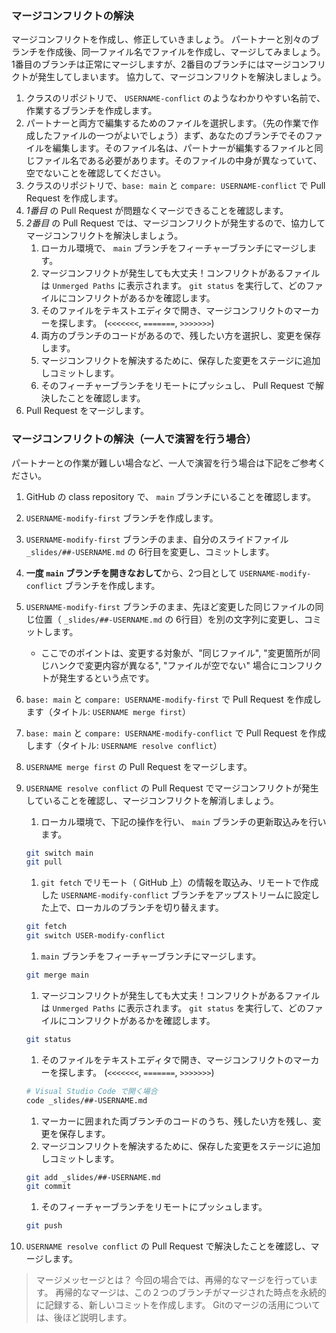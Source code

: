 ### マージコンフリクトの解決

マージコンフリクトを作成し、修正していきましょう。 パートナーと別々のブランチを作成後、同一ファイル名でファイルを作成し、マージしてみましょう。 1番目のブランチは正常にマージしますが、2番目のブランチにはマージコンフリクトが発生してしまいます。 協力して、マージコンフリクトを解決しましょう。

1. クラスのリポジトリで、 `USERNAME-conflict` のようなわかりやすい名前で、作業するブランチを作成します。
1. パートナーと両方で編集するためのファイルを選択します。（先の作業で作成したファイルの一つがよいでしょう）まず、あなたのブランチでそのファイルを編集します。そのファイル名は、パートナーが編集するファイルと同じファイル名である必要があります。そのファイルの中身が異なっていて、空でないことを確認してください。
1. クラスのリポジトリで、`base: main` と `compare: USERNAME-conflict` で Pull Request を作成します。
1. *1番目* の Pull Request が問題なくマージできることを確認します。
1. *2番目* の Pull Request では、マージコンフリクトが発生するので、協力してマージコンフリクトを解決しましょう。
    1. ローカル環境で、 `main` ブランチをフィーチャーブランチにマージします。
    1. マージコンフリクトが発生しても大丈夫！コンフリクトがあるファイルは `Unmerged Paths` に表示されます。 `git status` を実行して、どのファイルにコンフリクトがあるかを確認します。
    1. そのファイルをテキストエディタで開き、マージコンフリクトのマーカーを探します。 (`<<<<<<<`, `=======`, `>>>>>>>`)
    1. 両方のブランチのコードがあるので、残したい方を選択し、変更を保存します。
    1. マージコンフリクトを解決するために、保存した変更をステージに追加しコミットします。
    1. そのフィーチャーブランチをリモートにプッシュし、 Pull Request で解決したことを確認します。
1. Pull Request をマージします。

### マージコンフリクトの解決（一人で演習を行う場合）

パートナーとの作業が難しい場合など、一人で演習を行う場合は下記をご参考ください。

1. GitHub の class repository で、 `main` ブランチにいることを確認します。
1. `USERNAME-modify-first` ブランチを作成します。
1. `USERNAME-modify-first` ブランチのまま、自分のスライドファイル `_slides/##-USERNAME.md` の 6行目を変更し、コミットします。
1. **一度 `main` ブランチを開きなおして**から、2つ目として `USERNAME-modify-conflict` ブランチを作成します。
1. `USERNAME-modify-first` ブランチのまま、先ほど変更した同じファイルの同じ位置（ `_slides/##-USERNAME.md` の 6行目）を別の文字列に変更し、コミットします。
   - ここでのポイントは、変更する対象が、"同じファイル", "変更箇所が同じハンクで変更内容が異なる", "ファイルが空でない" 場合にコンフリクトが発生するという点です。
1. `base: main` と `compare: USERNAME-modify-first` で Pull Request を作成します（タイトル: `USERNAME merge first`）
1. `base: main` と `compare: USERNAME-modify-conflict` で Pull Request を作成します（タイトル: `USERNAME resolve conflict`）
1. `USERNAME merge first` の Pull Request をマージします。
1. `USERNAME resolve conflict` の Pull Request でマージコンフリクトが発生していることを確認し、マージコンフリクトを解消しましょう。
   1. ローカル環境で、下記の操作を行い、 `main` ブランチの更新取込みを行います。

   ```sh
   git switch main
   git pull
   ```

   1. `git fetch` でリモート（ GitHub 上）の情報を取込み、リモートで作成した `USERNAME-modify-conflict` ブランチをアップストリームに設定した上で、ローカルのブランチを切り替えます。

   ```sh
   git fetch
   git switch USER-modify-conflict
   ```

   1. `main` ブランチをフィーチャーブランチにマージします。

   ```sh
   git merge main
   ```

   1. マージコンフリクトが発生しても大丈夫！コンフリクトがあるファイルは `Unmerged Paths` に表示されます。 `git status` を実行して、どのファイルにコンフリクトがあるかを確認します。

   ```sh
   git status
   ```

   1. そのファイルをテキストエディタで開き、マージコンフリクトのマーカーを探します。 (`<<<<<<<`, `=======`, `>>>>>>>`)

   ```sh
   # Visual Studio Code で開く場合
   code _slides/##-USERNAME.md
   ```

   1. マーカーに囲まれた両ブランチのコードのうち、残したい方を残し、変更を保存します。
   1. マージコンフリクトを解決するために、保存した変更をステージに追加しコミットします。

   ```sh
   git add _slides/##-USERNAME.md
   git commit
   ```

   1. そのフィーチャーブランチをリモートにプッシュします。
   ```sh
   git push
   ```

1. `USERNAME resolve conflict` の Pull Request で解決したことを確認し、マージします。

> マージメッセージとは？ 今回の場合では、再帰的なマージを行っています。 再帰的なマージは、この２つのブランチがマージされた時点を永続的に記録する、新しいコミットを作成します。 Gitのマージの活用については、後ほど説明します。
